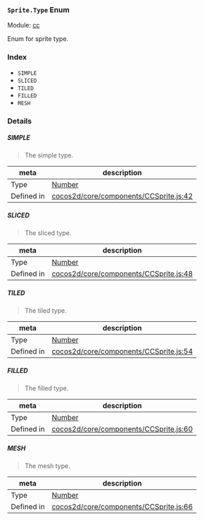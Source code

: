 ### `Sprite.Type` Enum



Module: [cc](../modules/cc.md)


Enum for sprite type.


### Index
  - `SIMPLE`
  - `SLICED`
  - `TILED`
  - `FILLED`
  - `MESH`

### Details


##### SIMPLE

> The simple type.

| meta | description |
|------|-------------|
| Type | <a href="https://developer.mozilla.org/en/JavaScript/Reference/Global_Objects/Number" class="crosslink external" target="_blank">Number</a> |
| Defined in | [cocos2d/core/components/CCSprite.js:42](https://github.com/cocos-creator/engine/blob/f495398f4307775f0f733162e3d128d81e063063/cocos2d/core/components/CCSprite.js#L42) |



##### SLICED

> The sliced type.

| meta | description |
|------|-------------|
| Type | <a href="https://developer.mozilla.org/en/JavaScript/Reference/Global_Objects/Number" class="crosslink external" target="_blank">Number</a> |
| Defined in | [cocos2d/core/components/CCSprite.js:48](https://github.com/cocos-creator/engine/blob/f495398f4307775f0f733162e3d128d81e063063/cocos2d/core/components/CCSprite.js#L48) |



##### TILED

> The tiled type.

| meta | description |
|------|-------------|
| Type | <a href="https://developer.mozilla.org/en/JavaScript/Reference/Global_Objects/Number" class="crosslink external" target="_blank">Number</a> |
| Defined in | [cocos2d/core/components/CCSprite.js:54](https://github.com/cocos-creator/engine/blob/f495398f4307775f0f733162e3d128d81e063063/cocos2d/core/components/CCSprite.js#L54) |



##### FILLED

> The filled type.

| meta | description |
|------|-------------|
| Type | <a href="https://developer.mozilla.org/en/JavaScript/Reference/Global_Objects/Number" class="crosslink external" target="_blank">Number</a> |
| Defined in | [cocos2d/core/components/CCSprite.js:60](https://github.com/cocos-creator/engine/blob/f495398f4307775f0f733162e3d128d81e063063/cocos2d/core/components/CCSprite.js#L60) |



##### MESH

> The mesh type.

| meta | description |
|------|-------------|
| Type | <a href="https://developer.mozilla.org/en/JavaScript/Reference/Global_Objects/Number" class="crosslink external" target="_blank">Number</a> |
| Defined in | [cocos2d/core/components/CCSprite.js:66](https://github.com/cocos-creator/engine/blob/f495398f4307775f0f733162e3d128d81e063063/cocos2d/core/components/CCSprite.js#L66) |


